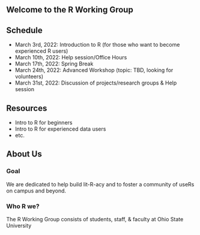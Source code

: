 ## Welcome to the R Working Group


## **Schedule**

* March 3rd, 2022: Introduction to R (for those who want to become experienced R users)
* March 10th, 2022: Help session/Office Hours
* March 17th, 2022: Spring Break
* March 24th, 2022: Advanced Workshop (topic: TBD, looking for volunteers)
* March 31st, 2022: Discussion of projects/research groups & Help session 

## **Resources**

* Intro to R for beginners
* Intro to R for experienced data users
* etc.

## **About Us**

### Goal

We are dedicated to help build lit-R-acy and to foster a community of useRs on campus and beyond.

### Who R we?

The R Working Group consists of students, staff, & faculty at Ohio State University 
